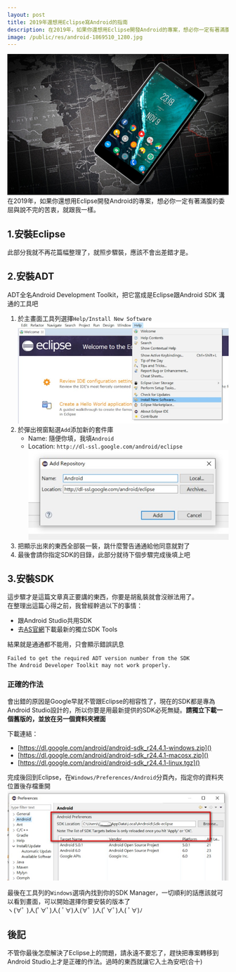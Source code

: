 ```yaml
---
layout: post
title: 2019年還想用Eclipse寫Android的指南
description: 在2019年，如果你還想用Eclipse開發Android的專案，想必你一定有著滿腹的委屈與說不完的苦衷，就跟我一樣。
image: /public/res/android-1869510_1280.jpg
---
```


![](/public/res/android-1869510_1280.jpg)
在2019年，如果你還想用Eclipse開發Android的專案，想必你一定有著滿腹的委屈與說不完的苦衷，就跟我一樣。

<!-- more -->

## 1.安裝Eclipse
此部分我就不再花篇幅整理了，就照步驟裝，應該不會出差錯才是。 

## 2.安裝ADT
ADT全名Android Development Toolkit，把它當成是Eclipse跟Android SDK 溝通的工具吧

1. 於主畫面工具列選擇`Help/Install New Software`
![](/public/res/eclipse-install-new-software.jpg)
2. 於彈出視窗點選`Add`添加新的套件庫
    + Name: 隨便你填，我填`Android`
    + Location: `http://dl-ssl.google.com/android/eclipse`
    ![](/public/res/eclipse-repo-android.jpg)
3. 把顯示出來的東西全部裝一裝，跳什麼警告通通給他同意就對了
4. 最後會請你指定SDK的目錄，此部分就待下個步驟完成後填上吧

## 3.安裝SDK
這步驟才是這篇文章真正要講的東西，你要是胡亂裝就會沒辦法用了。  
在整理出這篇心得之前，我曾經幹過以下的事情：
+ 跟Android Studio共用SDK
+ 去[AS官網](https://developer.android.com/studio/#downloads)下載最新的獨立SDK Tools

結果就是通通都不能用，只會顯示錯誤訊息

    Failed to get the required ADT version number from the SDK
    The Android Developer Toolkit may not work properly.

### 正確的作法
會出錯的原因是Google早就不管跟Eclipse的相容性了，現在的SDK都是專為Android Studio設計的，所以你要是用最新提供的SDK必死無疑。**請獨立下載一個舊版的，並放在另一個資料夾裡面**

下載連結：
+ [https://dl.google.com/android/android-sdk_r24.4.1-windows.zip]()
+ [https://dl.google.com/android/android-sdk_r24.4.1-macosx.zip]()
+ [https://dl.google.com/android/android-sdk_r24.4.1-linux.tgz]()

完成後回到Eclipse，在`Windows/Preferences/Android`分頁內，指定你的資料夾位置後存檔重開
![](/public/res/your-sdk-loc.jpg)

最後在工具列的`Windows`選項內找到你的SDK Manager，一切順利的話應該就可以看到畫面，可以開始選擇你要安裝的版本了  
ヽ(∀ﾟ )人(ﾟ∀ﾟ)人( ﾟ∀)人(∀ﾟ )人(ﾟ∀ﾟ)人( ﾟ∀)ﾉ


## 後記
不管你最後怎麼解決了Eclipse上的問題，請永遠不要忘了，趕快把專案轉移到Android Studio上才是正確的作法。過時的東西就讓它入土為安吧(合十)